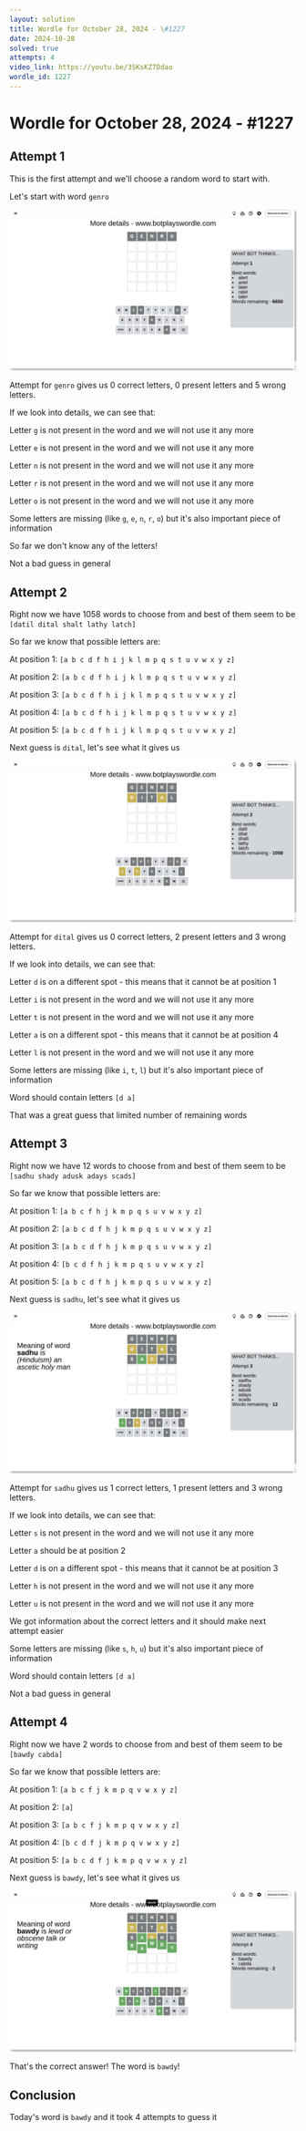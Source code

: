 ```yaml
---
layout: solution
title: Wordle for October 28, 2024 - \#1227
date: 2024-10-28
solved: true
attempts: 4
video_link: https://youtu.be/3SKsKZ7Ddao
wordle_id: 1227
---
```


# Wordle for October 28, 2024 - \#1227

## Attempt 1

This is the first attempt and we'll choose a random word to start with.

Let's start with word `genro`

![Attempt 1](2024-10-28/attempt-1.png)

Attempt for `genro` gives us 0 correct letters, 0 present letters and 5 wrong letters.

If we look into details, we can see that:

Letter `g` is not present in the word and we will not use it any more

Letter `e` is not present in the word and we will not use it any more

Letter `n` is not present in the word and we will not use it any more

Letter `r` is not present in the word and we will not use it any more

Letter `o` is not present in the word and we will not use it any more

Some letters are missing (like `g`, `e`, `n`, `r`, `o`) but it's also important piece of information

So far we don't know any of the letters!

Not a bad guess in general



## Attempt 2

Right now we have 1058 words to choose from and best of them seem to be `[datil dital shalt lathy latch]`

So far we know that possible letters are:

At position 1: `[a b c d f h i j k l m p q s t u v w x y z]`

At position 2: `[a b c d f h i j k l m p q s t u v w x y z]`

At position 3: `[a b c d f h i j k l m p q s t u v w x y z]`

At position 4: `[a b c d f h i j k l m p q s t u v w x y z]`

At position 5: `[a b c d f h i j k l m p q s t u v w x y z]`

Next guess is `dital`, let's see what it gives us

![Attempt 2](2024-10-28/attempt-2.png)

Attempt for `dital` gives us 0 correct letters, 2 present letters and 3 wrong letters.

If we look into details, we can see that:

Letter `d` is on a different spot - this means that it cannot be at position 1

Letter `i` is not present in the word and we will not use it any more

Letter `t` is not present in the word and we will not use it any more

Letter `a` is on a different spot - this means that it cannot be at position 4

Letter `l` is not present in the word and we will not use it any more

Some letters are missing (like `i`, `t`, `l`) but it's also important piece of information

Word should contain letters `[d a]`

That was a great guess that limited number of remaining words



## Attempt 3

Right now we have 12 words to choose from and best of them seem to be `[sadhu shady adusk adays scads]`

So far we know that possible letters are:

At position 1: `[a b c f h j k m p q s u v w x y z]`

At position 2: `[a b c d f h j k m p q s u v w x y z]`

At position 3: `[a b c d f h j k m p q s u v w x y z]`

At position 4: `[b c d f h j k m p q s u v w x y z]`

At position 5: `[a b c d f h j k m p q s u v w x y z]`

Next guess is `sadhu`, let's see what it gives us

![Attempt 3](2024-10-28/attempt-3.png)

Attempt for `sadhu` gives us 1 correct letters, 1 present letters and 3 wrong letters.

If we look into details, we can see that:

Letter `s` is not present in the word and we will not use it any more

Letter `a` should be at position 2

Letter `d` is on a different spot - this means that it cannot be at position 3

Letter `h` is not present in the word and we will not use it any more

Letter `u` is not present in the word and we will not use it any more

We got information about the correct letters and it should make next attempt easier

Some letters are missing (like `s`, `h`, `u`) but it's also important piece of information

Word should contain letters `[d a]`

Not a bad guess in general



## Attempt 4

Right now we have 2 words to choose from and best of them seem to be `[bawdy cabda]`

So far we know that possible letters are:

At position 1: `[a b c f j k m p q v w x y z]`

At position 2: `[a]`

At position 3: `[a b c f j k m p q v w x y z]`

At position 4: `[b c d f j k m p q v w x y z]`

At position 5: `[a b c d f j k m p q v w x y z]`

Next guess is `bawdy`, let's see what it gives us

![Attempt 4](2024-10-28/attempt-4.png)

That's the correct answer! The word is `bawdy`!

## Conclusion

Today's word is `bawdy` and it took 4 attempts to guess it

